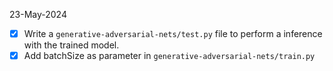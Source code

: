 23-May-2024
- [x] Write a `generative-adversarial-nets/test.py` file to perform a inference with the trained model.
- [x] Add batchSize as parameter in `generative-adversarial-nets/train.py`
